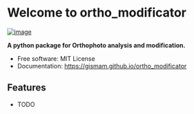 # Welcome to ortho_modificator


[![image](https://img.shields.io/pypi/v/ortho_modificator.svg)](https://pypi.python.org/pypi/ortho_modificator)


**A python package for Orthophoto analysis and modification.**


-   Free software: MIT License
-   Documentation: <https://gismam.github.io/ortho_modificator>
    

## Features

-   TODO
